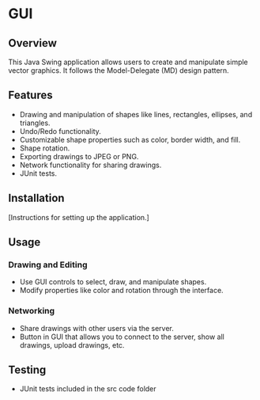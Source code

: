 # GUI

## Overview
This Java Swing application allows users to create and manipulate simple vector graphics. It follows the Model-Delegate (MD) design pattern.

## Features
- Drawing and manipulation of shapes like lines, rectangles, ellipses, and triangles.
- Undo/Redo functionality.
- Customizable shape properties such as color, border width, and fill.
- Shape rotation.
- Exporting drawings to JPEG or PNG.
- Network functionality for sharing drawings.
- JUnit tests.

## Installation
[Instructions for setting up the application.]

## Usage
### Drawing and Editing
- Use GUI controls to select, draw, and manipulate shapes.
- Modify properties like color and rotation through the interface.

### Networking
- Share drawings with other users via the server.
- Button in GUI that allows you to connect to the server, show all drawings, upload drawings, etc. 

## Testing
- JUnit tests included in the src code folder
